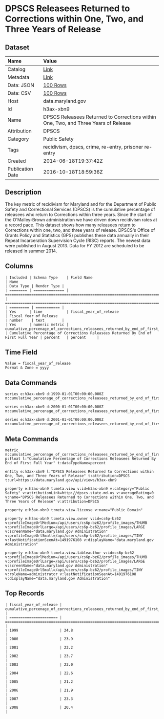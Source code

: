 # DPSCS Releasees Returned to Corrections within One, Two, and Three Years of Release

## Dataset

| Name | Value |
| :--- | :---- |
| Catalog | [Link](https://catalog.data.gov/dataset/dpscs-releasees-returned-to-corrections-within-one-two-and-three-years-of-release-9e2d0) |
| Metadata | [Link](https://data.maryland.gov/api/views/h3ax-xbn9) |
| Data: JSON | [100 Rows](https://data.maryland.gov/api/views/h3ax-xbn9/rows.json?max_rows=100) |
| Data: CSV | [100 Rows](https://data.maryland.gov/api/views/h3ax-xbn9/rows.csv?max_rows=100) |
| Host | data.maryland.gov |
| Id | h3ax-xbn9 |
| Name | DPSCS Releasees Returned to Corrections within One, Two, and Three Years of Release |
| Attribution | DPSCS |
| Category | Public Safety |
| Tags | recidivism, dpscs, crime, re-entry, prisoner re-entry |
| Created | 2014-06-18T19:37:42Z |
| Publication Date | 2016-10-18T18:59:36Z |

## Description

The key metric of recidivism for Maryland and for the Department of Public Safety and Correctional Services (DPSCS) is the cumulative percentage of releasees who return to Corrections within three years. Since the start of the O'Malley-Brown administration we have driven down recidivism rates at a record pace. This dataset shows how many releasees return to Corrections within one, two, and three years of release. DPSCS's Office of Grants Policy and Statistics (GPS) publishes these data annually in their Repeat Incarceration Supervision Cycle (RISC) reports. The newest data were published in August 2013. Data for FY 2012 are scheduled to be released in summer 2014.

## Columns

```ls
| Included | Schema Type    | Field Name                                                                  | Name                                                                              | Data Type | Render Type |
| ======== | ============== | =========================================================================== | ================================================================================= | ========= | =========== |
| Yes      | time           | fiscal_year_of_release                                                      | Fiscal Year of Release                                                            | number    | text        |
| Yes      | numeric metric | cumulative_percenage_of_corrections_releasees_returned_by_end_of_first_year | Cumulative Percentage of Corrections Releasees Returned By End of First Full Year | percent   | percent     |
```

## Time Field

```ls
Value = fiscal_year_of_release
Format & Zone = yyyy
```

## Data Commands

```ls
series e:h3ax-xbn9 d:1999-01-01T00:00:00.000Z m:cumulative_percenage_of_corrections_releasees_returned_by_end_of_first_year=24.8

series e:h3ax-xbn9 d:2000-01-01T00:00:00.000Z m:cumulative_percenage_of_corrections_releasees_returned_by_end_of_first_year=23.9

series e:h3ax-xbn9 d:2001-01-01T00:00:00.000Z m:cumulative_percenage_of_corrections_releasees_returned_by_end_of_first_year=23.2
```

## Meta Commands

```ls
metric m:cumulative_percenage_of_corrections_releasees_returned_by_end_of_first_year p:float l:"Cumulative Percentage of Corrections Releasees Returned By End of First Full Year" t:dataTypeName=percent

entity e:h3ax-xbn9 l:"DPSCS Releasees Returned to Corrections within One, Two, and Three Years of Release" t:attribution=DPSCS t:url=https://data.maryland.gov/api/views/h3ax-xbn9

property e:h3ax-xbn9 t:meta.view v:id=h3ax-xbn9 v:category="Public Safety" v:attributionLink=http://dpscs.state.md.us v:averageRating=0 v:name="DPSCS Releasees Returned to Corrections within One, Two, and Three Years of Release" v:attribution=DPSCS

property e:h3ax-xbn9 t:meta.view.license v:name="Public Domain"

property e:h3ax-xbn9 t:meta.view.owner v:id=cs6p-bz62 v:profileImageUrlMedium=/api/users/cs6p-bz62/profile_images/THUMB v:profileImageUrlLarge=/api/users/cs6p-bz62/profile_images/LARGE v:screenName="data.maryland.gov Administration" v:profileImageUrlSmall=/api/users/cs6p-bz62/profile_images/TINY v:lastNotificationSeenAt=1491976108 v:displayName="data.maryland.gov Administration"

property e:h3ax-xbn9 t:meta.view.tableauthor v:id=cs6p-bz62 v:profileImageUrlMedium=/api/users/cs6p-bz62/profile_images/THUMB v:profileImageUrlLarge=/api/users/cs6p-bz62/profile_images/LARGE v:screenName="data.maryland.gov Administration" v:profileImageUrlSmall=/api/users/cs6p-bz62/profile_images/TINY v:roleName=administrator v:lastNotificationSeenAt=1491976108 v:displayName="data.maryland.gov Administration"
```

## Top Records

```ls
| fiscal_year_of_release | cumulative_percenage_of_corrections_releasees_returned_by_end_of_first_year | 
| ====================== | =========================================================================== | 
| 1999                   | 24.8                                                                        | 
| 2000                   | 23.9                                                                        | 
| 2001                   | 23.2                                                                        | 
| 2002                   | 23.7                                                                        | 
| 2003                   | 23.0                                                                        | 
| 2004                   | 22.6                                                                        | 
| 2005                   | 21.2                                                                        | 
| 2006                   | 21.9                                                                        | 
| 2007                   | 23.3                                                                        | 
| 2008                   | 20.4                                                                        | 
```